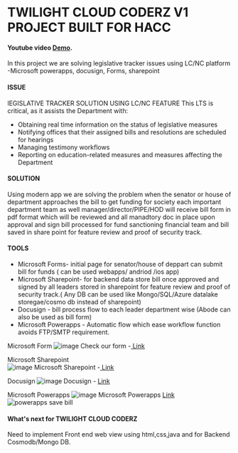 # TWILIGHT CLOUD CODERZ V1 PROJECT BUILT FOR HACC
#### Youtube video [Demo](https://youtu.be/xoP6-7QYu3I).
In this project we are solving legislative tracker issues using LC/NC platform -Microsoft powerapps, docusign, Forms, sharepoint

#### ISSUE
lEGISLATIVE TRACKER SOLUTION USING LC/NC FEATURE
This LTS is critical, as it assists the Department with:
- Obtaining real time information on the status of legislative measures
- Notifying offices that their assigned bills and resolutions are scheduled for hearings
- Managing testimony workflows
- Reporting on education-related measures and measures affecting the Department

#### SOLUTION

Using modern app we are solving the problem when the senator or house of department approaches the bill to get funding for society each important department team as well manager/director/PIPE/HOD will receive bill form in pdf format which will be reviewed and all manadtory doc in place upon approval and sign bill processed for fund sanctioning financial team and bill saved in share point for feature review and proof of security track. 

#### TOOLS
- Microsoft Forms- initial page for senator/house of deppart can submit bill for funds ( can be used webapps/ andriod /ios app)
- Microsoft Sharepoint- for backend data store bill once approved and signed by all leaders stored in sharepoint  for feature review and proof of security track.(     Any DB can be used like Mongo/SQL/Azure datalake storegae/cosmo db instead of sharepoint)
- Docusign - bill process flow to each leader department wise (Abode can also be used as  bill form)
- Microsoft Powerapps - Automatic flow which ease workflow function avoids FTP/SMTP requirement.

Microsoft Form
![image](https://user-images.githubusercontent.com/101945531/199063289-ce2f468d-b20f-4469-bacd-bb0141a2db8d.png)
Check our  form -[ Link ](https://forms.office.com/r/ds9G9Jmmzc) 

Microsoft Sharepoint  
![image](https://user-images.githubusercontent.com/101945531/199063781-0b1fe205-d02d-4670-b169-66a5240fc3fb.png)
Microsoft Sharepoint -[ Link ](https://x4pry.sharepoint.com/sites/HACC/Lists/HACC/AllItems.aspx) 

Docusign 
![image](https://user-images.githubusercontent.com/101945531/199064885-3eca2b56-38a0-4bad-8d3c-0c0a4b9b8824.png)
Docusign - [ Link ](https://app.docusign.com/templates) 

Microsoft Powerapps
![image](https://user-images.githubusercontent.com/101945531/199065911-aad3a5d9-9fcb-4315-969d-46c990f25a81.png)
Microsoft Powerapps 
[ Link ](https://make.powerautomate.com/) 
![powerapps save bill](https://user-images.githubusercontent.com/101945531/199070657-eedd5830-8171-4bb8-bef6-27712e3f0752.JPG)

#### What's next for TWILIGHT CLOUD CODERZ

Need to implement Front end web view using html,css,java and for Backend Cosmodb/Mongo DB.

